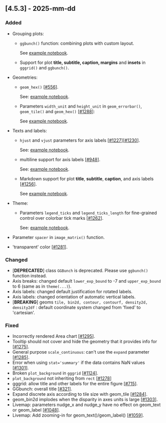 ## [4.5.3] - 2025-mm-dd

### Added

- Grouping plots:
  - `ggbunch()` function: combining plots with custom layout.

    See [example notebook](https://nbviewer.org/github/JetBrains/lets-plot/blob/master/docs/f-25a/ggbunch_indonesia.ipynb).
                                                                                                                       
  - Support for plot **title, subtitle, caption, margins** and **insets** in `gggrid()` and `ggbunch()`. 
  
- Geometries:
  - `geom_hex()` [[#556](https://github.com/JetBrains/lets-plot/issues/556)].

    See: [example notebook](https://nbviewer.org/github/JetBrains/lets-plot/blob/master/docs/f-25a/geom_hex.ipynb).

  - Parameters `width_unit` and `height_unit` in `geom_errorbar()`, `geom_tile()` and `geom_hex()` [[#1288](https://github.com/JetBrains/lets-plot/issues/1288)]:

    See [example notebook](https://nbviewer.org/github/JetBrains/lets-plot/blob/master/docs/f-25a/param_width_unit.ipynb).

- Texts and labels:
  - `hjust` and `vjust` parameters for axis labels [[#1227](https://github.com/JetBrains/lets-plot/issues/1227)][[#1230](https://github.com/JetBrains/lets-plot/issues/1230)].
  
    See: [example notebook](https://nbviewer.org/github/JetBrains/lets-plot/blob/master/docs/f-25a/axis_label_justification.ipynb).

  - multiline support for axis labels [[#948](https://github.com/JetBrains/lets-plot/issues/948)].

    See: [example notebook](https://nbviewer.org/github/JetBrains/lets-plot/blob/master/docs/f-25a/multiline_axis_labels.ipynb).

  - Markdown support for plot **title**, **subtitle**, **caption**, and axis labels [[#1256](https://github.com/JetBrains/lets-plot/issues/1256)].

    See [example notebook](https://nbviewer.org/github/JetBrains/lets-plot/blob/master/docs/f-25a/markdown.ipynb).

- Theme:
  - Parameters `legend_ticks` and `legend_ticks_length` for fine-grained control over colorbar tick marks [[#1262](https://github.com/JetBrains/lets-plot/issues/1262)].

    See: [example notebook](https://nbviewer.org/github/JetBrains/lets-plot/blob/master/docs/f-25a/theme_legend_ticks.ipynb).

- Parameter `spacer` in `image_matrix()` function.

- 'transparent' color [[#1281](https://github.com/JetBrains/lets-plot/issues/1281)].

### Changed

- [**DEPRECATED**] class `GGBunch` is deprecated. Please use `ggbunch()` function instead.
- Axis breaks: changed default `lower_exp_bound` to -7 and `upper_exp_bound` to 6 (same as in `theme(...)`).
- Axis labels: changed default justification for rotated labels.
- Axis labels: changed orientation of automatic vertical labels.
- [**BREAKING**] geoms `tile, bin2d, contour, contourf, density2d, density2df` : default coordinate system changed from 'fixed' to 'cartesian'.

### Fixed
- Incorrectly rendered Area chart [[#1295](https://github.com/JetBrains/lets-plot/issues/1295)].
- Tooltip should not cover and hide the geometry that it provides info for [[#1275](https://github.com/JetBrains/lets-plot/issues/1275)].
- General purpose `scale_continuous`: can't use the `expand` parameter [[#1285](https://github.com/JetBrains/lets-plot/issues/1285)].
- Error when using `stat='summary'` if the data contains NaN values [[#1301](https://github.com/JetBrains/lets-plot/issues/1301)].
- Broken `plot_background` in `gggrid` [[#1124](https://github.com/JetBrains/lets-plot/issues/1124)].
- `plot_background` not inheriting from `rect` [[#1278](https://github.com/JetBrains/lets-plot/issues/1278)]
- gggrid: allow title and other labels for the entire figure [[#715](https://github.com/JetBrains/lets-plot/issues/715)].
- GGbunch: overall title [[#321](https://github.com/JetBrains/lets-plot/issues/321)].
- Expand discrete axis according to tile size with geom_tile [[#1284](https://github.com/JetBrains/lets-plot/issues/1284)].
- geom_bin2d implodes when the disparity in axes units is large [[#1303](https://github.com/JetBrains/lets-plot/issues/1303)].
- Livemap: parameters nudge_x and nudge_y have no effect on geom_text or geom_label [[#1048](https://github.com/JetBrains/lets-plot/issues/1048)].
- Livemap: Add zooming-in for geom_text()/geom_label() [[#1059](https://github.com/JetBrains/lets-plot/issues/1059)].
